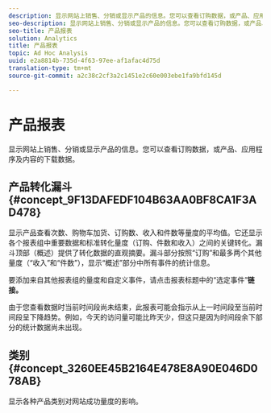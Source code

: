 ```yaml
---
description: 显示网站上销售、分销或显示产品的信息。您可以查看订购数据，或产品、应用程序及内容的下载数据。
seo-description: 显示网站上销售、分销或显示产品的信息。您可以查看订购数据，或产品、应用程序及内容的下载数据。
seo-title: 产品报表
solution: Analytics
title: 产品报表
topic: Ad Hoc Analysis
uuid: e2a8814b-735d-4f63-97ee-af1afac4d75d
translation-type: tm+mt
source-git-commit: a2c38c2cf3a2c1451e2c60e003ebe1fa9bfd145d

---
```



# 产品报表

显示网站上销售、分销或显示产品的信息。您可以查看订购数据，或产品、应用程序及内容的下载数据。

## 产品转化漏斗 {#concept_9F13DAFEDF104B63AA0BF8CA1F3AD478}

显示产品查看次数、购物车加货、订购数、收入和件数等量度的平均值。它还显示各个报表组中重要数据和标准转化量度（订购、件数和收入）之间的关键转化。漏斗顶部（概述）提供了转化数据的直观摘要。漏斗部分按照“订购”和最多两个其他量度（“收入”和“件数”），显示“概述”部分中所有事件的统计信息。

<!-- 

c_reports_products_conv_funnel.xml

 -->

要添加来自其他报表组的量度和自定义事件，请点击报表标题中的“选定事件”**链接。**

由于您查看数据时当前时间段尚未结束，此报表可能会指示从上一时间段至当前时间段呈下降趋势。例如，今天的访问量可能比昨天少，但这只是因为时间段余下部分的统计数据尚未出现。

## 类别 {#concept_3260EE45B2164E478E8A90E046D078AB}

<!-- 

c_reports_categories.xml

 -->

显示各种产品类别对网站成功量度的影响。
